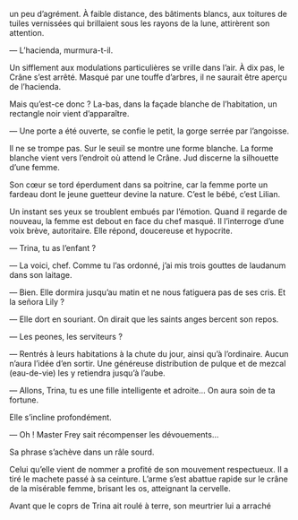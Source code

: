 un peu d’agrément. À faible distance, des bâtiments blancs, aux
toitures de tuiles vernissées qui brillaient sous les rayons de la lune, attirèrent son attention.

— L’hacienda, murmura-t-il.

Un sifflement aux modulations particulières se vrille dans l’air. À dix pas,
le Crâne s’est arrêté. Masqué par une touffe d’arbres, il ne saurait être
aperçu de l’hacienda.

Mais qu’est-ce donc ? La-bas, dans la façade blanche de l’habitation, un 
rectangle noir vient d’apparaître.

— Une porte a été ouverte, se confie le petit, la gorge serrée par l’angoisse.

Il ne se trompe pas. Sur le seuil se montre une forme blanche. La forme
blanche vient vers l’endroit où attend le Crâne. Jud discerne la silhouette
d’une femme.

Son cœur se tord éperdument dans sa poitrine, car la femme porte un fardeau dont le jeune guetteur devine la nature. C’est le bébé, c’est Lilian.

Un instant ses yeux se troublent embués par l’émotion. Quand il regarde
de nouveau, la femme est debout en face du chef masqué. Il l’interroge d’une
voix brève, autoritaire. Elle répond, doucereuse et hypocrite.

— Trina, tu as l’enfant ?

— La voici, chef. Comme tu l’as ordonné, j’ai mis trois gouttes de laudanum
dans son laitage.

— Bien. Elle dormira jusqu’au matin et ne nous fatiguera pas de ses cris. Et la señora Lily ?

— Elle dort en souriant. On dirait que les saints anges bercent son repos.

— Les peones, les serviteurs ?

— Rentrés à leurs habitations à la chute du jour, ainsi qu’à l’ordinaire.
Aucun n’aura l’idée d’en sortir. Une généreuse distribution de pulque et de
mezcal (eau-de-vie) les y retiendra jusqu’à l’aube.

— Allons, Trina, tu es une fille intelligente et adroite… On aura soin de
ta fortune.

Elle s’incline profondément.

— Oh ! Master Frey sait récompenser les dévouements…

Sa phrase s’achève dans un râle sourd.

Celui qu’elle vient de nommer a profité de son mouvement respectueux. Il a tiré le machete passé à sa ceinture. L’arme s’est abattue rapide sur le crâne de la misérable femme, brisant les os, atteignant la cervelle.

Avant que le coprs de Trina ait roulé à terre, son meurtrier lui a arraché
